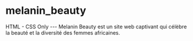 # melanin_beauty
HTML - CSS Only --- Melanin Beauty est un site web captivant qui célèbre la beauté et la diversité des femmes africaines.
